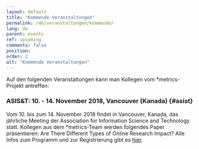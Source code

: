 ```yaml
---
layout: default
title: "Kommende Veranstaltungen"
permalink: /de/veranstaltungen/kommende/
lang: de
parent: events
ref: upcoming
comments: false
position:
order: 2
alt: "Kommende Veranstaltungen"
---
```

<!-- Start editing content here-->

Auf den folgenden Veranstaltungen kann man Kollegen vom \*metrics-Projekt antreffen:

### ASIS&T: 10. - 14. November 2018, Vancouver (Kanada) {#asist}
Vom 10. bis zum 14. November 2018 findet in Vancouver, Kanada, das jährliche Meeting der Association for Information Science and Technology statt. Kollegen aus dem \*metrics-Team werden folgendes Paper präsentieren: Are There Different Types of Online Research Impact? Alle Infos zum Programm und zur Registrierung gibt es [hier](https://www.asist.org/am18/).
